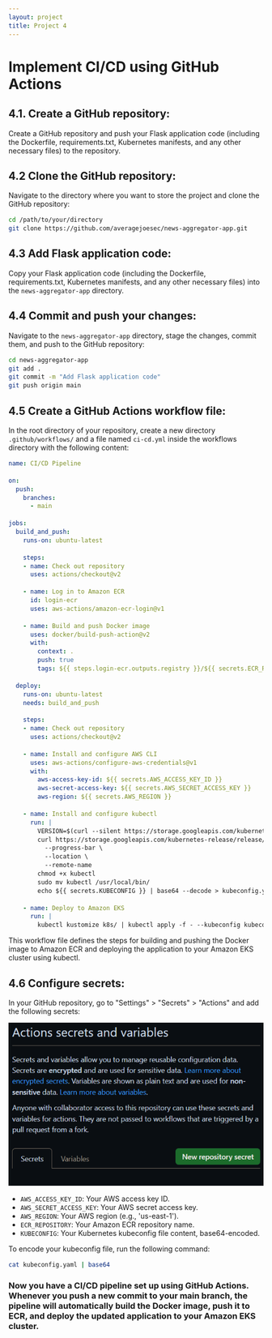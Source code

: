 ```yaml
---
layout: project 
title: Project 4
---
```


# Implement CI/CD using GitHub Actions

## 4.1. Create a GitHub repository:

Create a GitHub repository and push your Flask application code (including the Dockerfile, requirements.txt, Kubernetes manifests, and any other necessary files) to the repository.

## 4.2 Clone the GitHub repository:

Navigate to the directory where you want to store the project and clone the GitHub repository:

```bash
cd /path/to/your/directory
git clone https://github.com/averagejoesec/news-aggregator-app.git
```

## 4.3 Add Flask application code:

Copy your Flask application code (including the Dockerfile, requirements.txt, Kubernetes manifests, and any other necessary files) into the `news-aggregator-app` directory.

## 4.4 Commit and push your changes:

Navigate to the `news-aggregator-app` directory, stage the changes, commit them, and push to the GitHub repository:

```bash
cd news-aggregator-app
git add .
git commit -m "Add Flask application code"
git push origin main
```



## 4.5 Create a GitHub Actions workflow file:

In the root directory of your repository, create a new directory `.github/workflows/` and a file named `ci-cd.yml` inside the workflows directory with the following content:

```yaml
name: CI/CD Pipeline

on:
  push:
    branches:
      - main

jobs:
  build_and_push:
    runs-on: ubuntu-latest

    steps:
    - name: Check out repository
      uses: actions/checkout@v2

    - name: Log in to Amazon ECR
      id: login-ecr
      uses: aws-actions/amazon-ecr-login@v1

    - name: Build and push Docker image
      uses: docker/build-push-action@v2
      with:
        context: .
        push: true
        tags: ${{ steps.login-ecr.outputs.registry }}/${{ secrets.ECR_REPOSITORY }}:${{ github.sha }}

  deploy:
    runs-on: ubuntu-latest
    needs: build_and_push

    steps:
    - name: Check out repository
      uses: actions/checkout@v2

    - name: Install and configure AWS CLI
      uses: aws-actions/configure-aws-credentials@v1
      with:
        aws-access-key-id: ${{ secrets.AWS_ACCESS_KEY_ID }}
        aws-secret-access-key: ${{ secrets.AWS_SECRET_ACCESS_KEY }}
        aws-region: ${{ secrets.AWS_REGION }}

    - name: Install and configure kubectl
      run: |
        VERSION=$(curl --silent https://storage.googleapis.com/kubernetes-release/release/stable.txt)
        curl https://storage.googleapis.com/kubernetes-release/release/$VERSION/bin/linux/amd64/kubectl \
          --progress-bar \
          --location \
          --remote-name
        chmod +x kubectl
        sudo mv kubectl /usr/local/bin/
        echo ${{ secrets.KUBECONFIG }} | base64 --decode > kubeconfig.yaml

    - name: Deploy to Amazon EKS
      run: |
        kubectl kustomize k8s/ | kubectl apply -f - --kubeconfig kubeconfig.yaml
```

This workflow file defines the steps for building and pushing the Docker image to Amazon ECR and deploying the application to your Amazon EKS cluster using kubectl.

## 4.6 Configure secrets:

In your GitHub repository, go to "Settings" > "Secrets" > "Actions" and add the following secrets:

![Secrets page](/assets/images/secrets-page.png)

- `AWS_ACCESS_KEY_ID`: Your AWS access key ID.
- `AWS_SECRET_ACCESS_KEY`: Your AWS secret access key.
- `AWS_REGION`: Your AWS region (e.g., 'us-east-1').
- `ECR_REPOSITORY`: Your Amazon ECR repository name.
- `KUBECONFIG`: Your Kubernetes kubeconfig file content, base64-encoded.



To encode your kubeconfig file, run the following command:

```bash
cat kubeconfig.yaml | base64
```

### Now you have a CI/CD pipeline set up using GitHub Actions. Whenever you push a new commit to your main branch, the pipeline will automatically build the Docker image, push it to ECR, and deploy the updated application to your Amazon EKS cluster.

